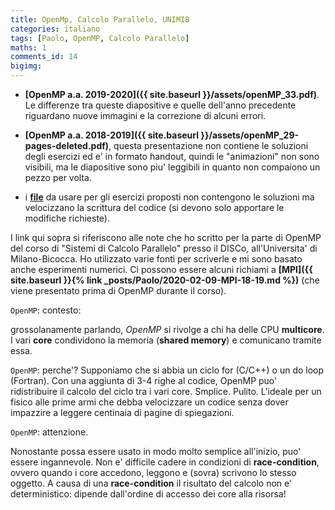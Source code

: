 ```yaml
---
title: OpenMp, Calcolo Parallelo, UNIMIB
categories: italiano
tags: [Paolo, OpenMP, Calcolo Parallelo]
maths: 1
comments_id: 14
bigimg:
--- 
```


*  **[OpenMP a.a. 2019-2020]({{ site.baseurl }}/assets/openMP_33.pdf)**. Le differenze tra queste diapositive e quelle 
dell'anno precedente riguardano nuove immagini e la correzione di alcuni errori.

* **[OpenMP a.a. 2018-2019]({{ site.baseurl }}/assets/openMP_29-pages-deleted.pdf)**, questa presentazione non contiene
 le soluzioni degli esercizi ed e' in formato handout, quindi le "animazioni" non sono visibili, ma 
le diapositive sono piu' leggibili in quanto non compaiono un pezzo per volta.

*  i 
**[file](https://github.com/4phycs/openmp-ita-2018-19.git)** da usare per gli esercizi proposti
non contengono le soluzioni ma velocizzano la scrittura del codice (si devono solo apportare le modifiche
richieste).




I link qui sopra si riferiscono alle note che ho scritto per la parte di OpenMP 
del corso di "Sistemi di Calcolo Parallelo" presso il DISCo,
all'Universita' di Milano-Bicocca. Ho utilizzato varie fonti per scriverle
e mi sono basato anche esperimenti numerici. 
Ci possono essere alcuni richiami a  **[MPI]({{ site.baseurl }}{% link _posts/Paolo/2020-02-09-MPI-18-19.md %})**
(che viene presentato prima di OpenMP durante il corso).



`OpenMP`: contesto:

grossolanamente parlando, *OpenMP* si rivolge a chi ha delle CPU **multicore**.
I vari **core** condividono la memoria (**shared memory**) e comunicano tramite essa.


`OpenMP`: perche'?
Supponiamo che si abbia un ciclo for (C/C++) o un do loop (Fortran).
Con una aggiunta di 3-4 righe al codice, OpenMP puo' ridistribuire il calcolo
del ciclo tra i vari core. Smplice. Pulito. L'ideale per un fisico alle prime armi
che debba velocizzare un codice senza dover impazzire a leggere centinaia di pagine di spiegazioni.

`OpenMP`: attenzione.

Nonostante possa essere usato in modo molto semplice all'inizio, puo' essere 
ingannevole. Non e' difficile cadere in condizioni di **race-condition**, ovvero
quando i core accedono, leggono e (sovra) scrivono lo stesso oggetto. A causa
di una **race-condition** il risultato del calcolo non e' deterministico:
dipende dall'ordine di accesso dei core alla risorsa!








